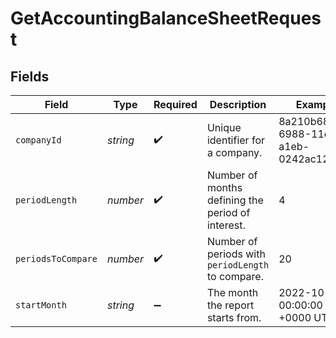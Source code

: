 # GetAccountingBalanceSheetRequest


## Fields

| Field                                             | Type                                              | Required                                          | Description                                       | Example                                           |
| ------------------------------------------------- | ------------------------------------------------- | ------------------------------------------------- | ------------------------------------------------- | ------------------------------------------------- |
| `companyId`                                       | *string*                                          | :heavy_check_mark:                                | Unique identifier for a company.                  | 8a210b68-6988-11ed-a1eb-0242ac120002              |
| `periodLength`                                    | *number*                                          | :heavy_check_mark:                                | Number of months defining the period of interest. | 4                                                 |
| `periodsToCompare`                                | *number*                                          | :heavy_check_mark:                                | Number of periods with `periodLength` to compare. | 20                                                |
| `startMonth`                                      | *string*                                          | :heavy_minus_sign:                                | The month the report starts from.                 | 2022-10-23 00:00:00 +0000 UTC                     |